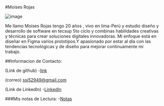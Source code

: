 #Moises Rojas

![image](https://github.com/user-attachments/assets/430998de-05ee-435d-988f-6300c22cb027)

Me llamo Moises Rojas tengo 20 años , vivo en lima-Perú  y estudio diseño y desarrollo de software en tecsup 5to ciclo  y combinas habilidades creativas y técnicas para crear soluciones digitales innovadoras. Mi enfoque está en diseñar en Figma varios prototipos.Y apasionado por estar al día con las tendencias tecnológicas y de diseño para mejorar continuamente mi trabajo.

##Informacion de Contacto:

(Link de github)
-[link](https://github.com/Ameri50)

(correo)
ssj52949@gmail.com

(Link de LinkedIn)
-[LinkedIn](https://www.linkedin.com/in/moises-ssj-864b6a333/)

###Mis notas de Lectura:
-[Notas](https://github.com/Ameri50/reading-notes-101n6/blob/main/Mindset.md)






